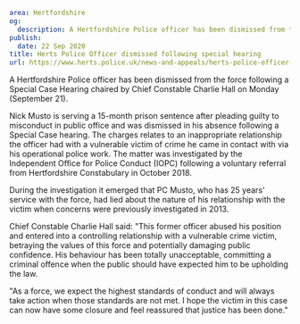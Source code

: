 ```yaml
area: Hertfordshire
og:
  description: A Hertfordshire Police officer has been dismissed from the force following a Special Case Hearing chaired by Chief Constable Charlie Hall on Monday (September 21).
publish:
  date: 22 Sep 2020
title: Herts Police Officer dismissed following special hearing
url: https://www.herts.police.uk/news-and-appeals/herts-police-officer-dismissed-following-special-hearing-220920
```

A Hertfordshire Police officer has been dismissed from the force following a Special Case Hearing chaired by Chief Constable Charlie Hall on Monday (September 21).

Nick Musto is serving a 15-month prison sentence after pleading guilty to misconduct in public office and was dismissed in his absence following a Special Case hearing. The charges relates to an inappropriate relationship the officer had with a vulnerable victim of crime he came in contact with via his operational police work. The matter was investigated by the Independent Office for Police Conduct (IOPC) following a voluntary referral from Hertfordshire Constabulary in October 2018.

During the investigation it emerged that PC Musto, who has 25 years' service with the force, had lied about the nature of his relationship with the victim when concerns were previously investigated in 2013.

Chief Constable Charlie Hall said: "This former officer abused his position and entered into a controlling relationship with a vulnerable crime victim, betraying the values of this force and potentially damaging public confidence. His behaviour has been totally unacceptable, committing a criminal offence when the public should have expected him to be upholding the law.

"As a force, we expect the highest standards of conduct and will always take action when those standards are not met. I hope the victim in this case can now have some closure and feel reassured that justice has been done."
